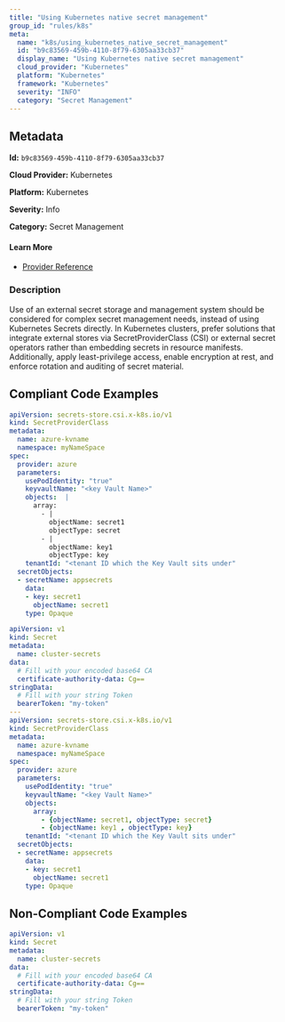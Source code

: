 ```yaml
---
title: "Using Kubernetes native secret management"
group_id: "rules/k8s"
meta:
  name: "k8s/using_kubernetes_native_secret_management"
  id: "b9c83569-459b-4110-8f79-6305aa33cb37"
  display_name: "Using Kubernetes native secret management"
  cloud_provider: "Kubernetes"
  platform: "Kubernetes"
  framework: "Kubernetes"
  severity: "INFO"
  category: "Secret Management"
---
```

## Metadata

**Id:** `b9c83569-459b-4110-8f79-6305aa33cb37`

**Cloud Provider:** Kubernetes

**Platform:** Kubernetes

**Severity:** Info

**Category:** Secret Management

#### Learn More

 - [Provider Reference](https://kubernetes.io/docs/concepts/configuration/secret/)

### Description

 Use of an external secret storage and management system should be considered for complex secret management needs, instead of using Kubernetes Secrets directly.
In Kubernetes clusters, prefer solutions that integrate external stores via SecretProviderClass (CSI) or external secret operators rather than embedding secrets in resource manifests.
Additionally, apply least-privilege access, enable encryption at rest, and enforce rotation and auditing of secret material.


## Compliant Code Examples
```yaml
apiVersion: secrets-store.csi.x-k8s.io/v1
kind: SecretProviderClass
metadata:
  name: azure-kvname
  namespace: myNameSpace
spec:
  provider: azure
  parameters:
    usePodIdentity: "true"              
    keyvaultName: "<key Vault Name>"               
    objects:  |
      array:
        - |
          objectName: secret1          
          objectType: secret                                      
        - |
          objectName: key1               
          objectType: key
    tenantId: "<tenant ID which the Key Vault sits under"            
  secretObjects:                             
  - secretName: appsecrets   
    data:
    - key: secret1                          
      objectName: secret1                                        
    type: Opaque  

```

```yaml
apiVersion: v1
kind: Secret
metadata:
  name: cluster-secrets
data:
  # Fill with your encoded base64 CA
  certificate-authority-data: Cg==
stringData:
  # Fill with your string Token
  bearerToken: "my-token"
---
apiVersion: secrets-store.csi.x-k8s.io/v1
kind: SecretProviderClass
metadata:
  name: azure-kvname
  namespace: myNameSpace
spec:
  provider: azure
  parameters:
    usePodIdentity: "true"              
    keyvaultName: "<key Vault Name>"               
    objects:  
      array:
        - {objectName: secret1, objectType: secret}
        - {objectName: key1 , objectType: key}                                      
    tenantId: "<tenant ID which the Key Vault sits under"            
  secretObjects:                             
  - secretName: appsecrets   
    data:
    - key: secret1                          
      objectName: secret1                                        
    type: Opaque  

```
## Non-Compliant Code Examples
```yaml
apiVersion: v1
kind: Secret
metadata:
  name: cluster-secrets
data:
  # Fill with your encoded base64 CA
  certificate-authority-data: Cg==
stringData:
  # Fill with your string Token
  bearerToken: "my-token"

```